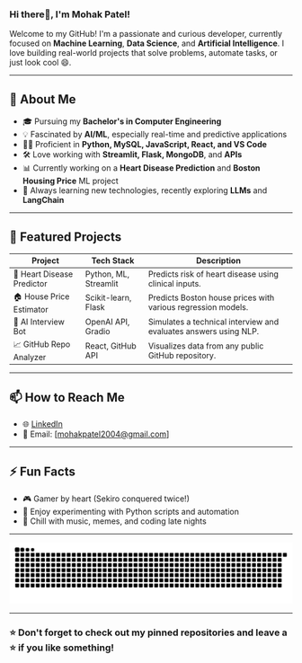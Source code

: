 ### Hi there👋, I'm Mohak Patel!
Welcome to my GitHub! I'm a passionate and curious developer, currently focused on **Machine Learning**, **Data Science**, and **Artificial Intelligence**. I love building real-world projects that solve problems, automate tasks, or just look cool 😄.



---

## 🚀 About Me
- 🎓 Pursuing my **Bachelor's in Computer Engineering**
- 💡 Fascinated by **AI/ML**, especially real-time and predictive applications
- 👨‍💻 Proficient in **Python, MySQL, JavaScript, React, and VS Code**
- 🛠️ Love working with **Streamlit, Flask, MongoDB**, and **APIs**
- 📊 Currently working on a **Heart Disease Prediction** and **Boston Housing Price** ML project
- 🧠 Always learning new technologies, recently exploring **LLMs** and **LangChain**

---

## 📂 Featured Projects
| Project | Tech Stack | Description |
|--------|------------|-------------|
| 🔬 Heart Disease Predictor | Python, ML, Streamlit | Predicts risk of heart disease using clinical inputs. |
| 🏠 House Price Estimator | Scikit-learn, Flask | Predicts Boston house prices with various regression models. |
| 🧠 AI Interview Bot | OpenAI API, Gradio | Simulates a technical interview and evaluates answers using NLP. |
| 📈 GitHub Repo Analyzer | React, GitHub API | Visualizes data from any public GitHub repository. |

---

## 📫 How to Reach Me
- 🌐 [LinkedIn](https://www.linkedin.com/in/mohak-patel)  
- 📧 Email: [mohakpatel2004@gmail.com]  

---

## ⚡ Fun Facts
- 🎮 Gamer by heart (Sekiro conquered twice!)
- 🧪 Enjoy experimenting with Python scripts and automation
- 🧘 Chill with music, memes, and coding late nights

---

![GitHub Snake](https://github.com/mohakamitpatel/mohakamitpatel/blob/output/github-contribution-grid-snake.svg)

---
### ⭐️ Don't forget to check out my pinned repositories and leave a ⭐ if you like something!
